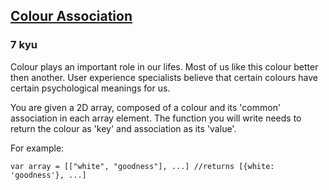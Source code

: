 <h2><a href=https://www.codewars.com/kata/56d6b7e43e8186c228000637/train/javascript target="_blank">Colour Association</a></h2><h3>7 kyu</h3><p>Colour plays an important role in our lifes. Most of us like this colour better then another. User experience specialists believe that certain colours have certain psychological meanings for us.</p><p>You are given a 2D array, composed of a colour and its 'common' association in each array element. The function you will write needs to return the colour as 'key' and association as its 'value'.</p><p>For example:</p><pre><code class="language-javascript"><span class="cm-keyword">var</span> <span class="cm-def">array</span> <span class="cm-operator">=</span> [[<span class="cm-string">"white"</span>, <span class="cm-string">"goodness"</span>], <span class="cm-meta">...</span>] <span class="cm-comment">//returns [{white: 'goodness'}, ...]</span></code></pre><pre style="display: none;"><code class="language-ruby"><span class="cm-variable">array</span> <span class="cm-operator">=</span> [[<span class="cm-string">"white"</span>, <span class="cm-string">"goodness"</span>], <span class="cm-operator">...</span>] <span class="cm-comment">#returns [{'white'=&gt;'goodness'}, ...]</span></code></pre><pre style="display: none;"><code class="language-python"><span class="cm-variable">var</span> <span class="cm-variable">array</span> <span class="cm-operator">=</span> [[<span class="cm-string">"white"</span>, <span class="cm-string">"goodness"</span>], <span class="cm-operator">...</span>] <span class="cm-variable">returns</span> [{<span class="cm-string">'white'</span>: <span class="cm-string">'goodness'</span>}, <span class="cm-operator">...</span>]</code></pre>